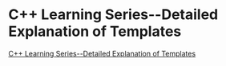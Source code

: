# C++ Learning Series--Detailed Explanation of Templates
[C++ Learning Series--Detailed Explanation of Templates](https://aiwithcloud.com/2022/09/15/c_learning_series__detailed_explanation_of_templates/)